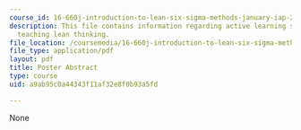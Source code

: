 ```yaml
---
course_id: 16-660j-introduction-to-lean-six-sigma-methods-january-iap-2012
description: This file contains information regarding active learning strategies for
  teaching lean thinking.
file_location: /coursemedia/16-660j-introduction-to-lean-six-sigma-methods-january-iap-2012/a9ab95c0a44343f11af32e8f0b93a5fd_MIT16_660JIAP12_CANDIDLear.pdf
file_type: application/pdf
layout: pdf
title: Poster Abstract
type: course
uid: a9ab95c0a44343f11af32e8f0b93a5fd

---
```

None